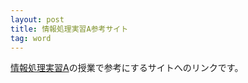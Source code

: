 ```yaml
---
layout: post
title: 情報処理実習A参考サイト
tag: word
---
```

[情報処理実習A](http://www2.toyo.ac.jp/~seki_k/johoA.html)の授業で参考にするサイトへのリンクです。

